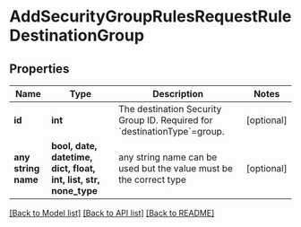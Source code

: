 # AddSecurityGroupRulesRequestRuleDestinationGroup


## Properties
Name | Type | Description | Notes
------------ | ------------- | ------------- | -------------
**id** | **int** | The destination Security Group ID. Required for &#x60;destinationType&#x60;&#x3D;group. | [optional] 
**any string name** | **bool, date, datetime, dict, float, int, list, str, none_type** | any string name can be used but the value must be the correct type | [optional]

[[Back to Model list]](../README.md#documentation-for-models) [[Back to API list]](../README.md#documentation-for-api-endpoints) [[Back to README]](../README.md)



